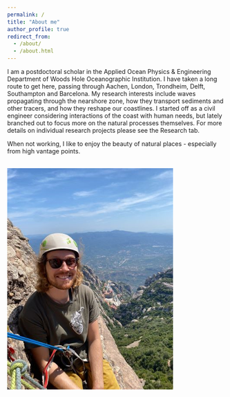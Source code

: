 ```yaml
---
permalink: /
title: "About me"
author_profile: true
redirect_from: 
  - /about/
  - /about.html
---
```


I am a postdoctoral scholar in the Applied Ocean Physics & Engineering Department of Woods Hole Oceanographic Institution. I have taken a long route to get here, passing through Aachen, London, Trondheim, Delft, Southampton and Barcelona. My research interests include waves propagating through the nearshore zone, how they transport sediments and other tracers, and how they reshape our coastlines. I started off as a civil engineer considering interactions of the coast with human needs, but lately branched out to focus more on the natural processes themselves. For more details on individual research projects please see the Research tab.

When not working, I like to enjoy the beauty of natural places - especially from high vantage points.

<br/><img src='/images/ccclimbiflo.png'>


